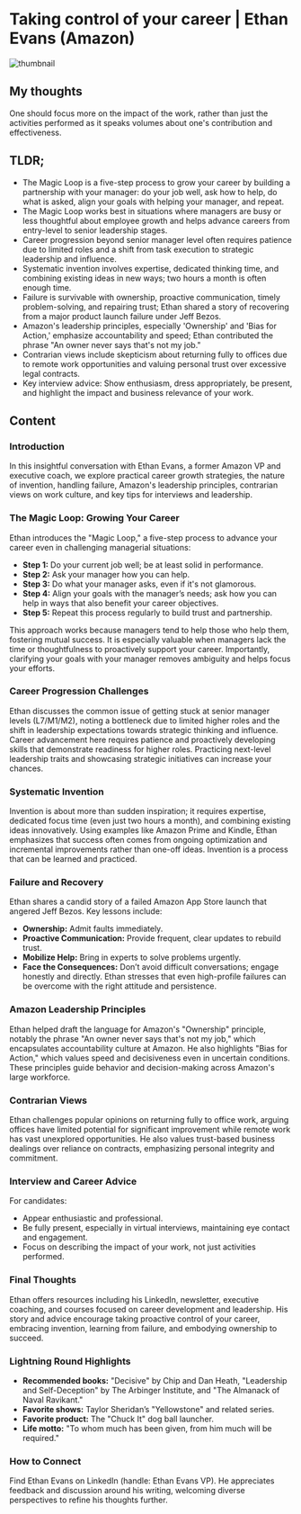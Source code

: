 <!-- Message: 104 -->
# Taking control of your career | Ethan Evans (Amazon)
![thumbnail](https://i.ytimg.com/vi/GB0P0_nFPTA/maxresdefault.jpg)

## My thoughts

One should focus more on the impact of the work, rather than just the activities performed as it speaks volumes about one's contribution and effectiveness.

## TLDR;
- The Magic Loop is a five-step process to grow your career by building a partnership with your manager: do your job well, ask how to help, do what is asked, align your goals with helping your manager, and repeat.
- The Magic Loop works best in situations where managers are busy or less thoughtful about employee growth and helps advance careers from entry-level to senior leadership stages.
- Career progression beyond senior manager level often requires patience due to limited roles and a shift from task execution to strategic leadership and influence.
- Systematic invention involves expertise, dedicated thinking time, and combining existing ideas in new ways; two hours a month is often enough time.
- Failure is survivable with ownership, proactive communication, timely problem-solving, and repairing trust; Ethan shared a story of recovering from a major product launch failure under Jeff Bezos.
- Amazon's leadership principles, especially 'Ownership' and 'Bias for Action,' emphasize accountability and speed; Ethan contributed the phrase "An owner never says that's not my job."
- Contrarian views include skepticism about returning fully to offices due to remote work opportunities and valuing personal trust over excessive legal contracts.
- Key interview advice: Show enthusiasm, dress appropriately, be present, and highlight the impact and business relevance of your work.





## Content

### Introduction
In this insightful conversation with Ethan Evans, a former Amazon VP and executive coach, we explore practical career growth strategies, the nature of invention, handling failure, Amazon's leadership principles, contrarian views on work culture, and key tips for interviews and leadership.

### The Magic Loop: Growing Your Career
Ethan introduces the "Magic Loop," a five-step process to advance your career even in challenging managerial situations:
- **Step 1:** Do your current job well; be at least solid in performance.
- **Step 2:** Ask your manager how you can help.
- **Step 3:** Do what your manager asks, even if it's not glamorous.
- **Step 4:** Align your goals with the manager’s needs; ask how you can help in ways that also benefit your career objectives.
- **Step 5:** Repeat this process regularly to build trust and partnership.

This approach works because managers tend to help those who help them, fostering mutual success. It is especially valuable when managers lack the time or thoughtfulness to proactively support your career. Importantly, clarifying your goals with your manager removes ambiguity and helps focus your efforts.

### Career Progression Challenges
Ethan discusses the common issue of getting stuck at senior manager levels (L7/M1/M2), noting a bottleneck due to limited higher roles and the shift in leadership expectations towards strategic thinking and influence. Career advancement here requires patience and proactively developing skills that demonstrate readiness for higher roles. Practicing next-level leadership traits and showcasing strategic initiatives can increase your chances.

### Systematic Invention
Invention is about more than sudden inspiration; it requires expertise, dedicated focus time (even just two hours a month), and combining existing ideas innovatively. Using examples like Amazon Prime and Kindle, Ethan emphasizes that success often comes from ongoing optimization and incremental improvements rather than one-off ideas. Invention is a process that can be learned and practiced.

### Failure and Recovery
Ethan shares a candid story of a failed Amazon App Store launch that angered Jeff Bezos. Key lessons include:
- **Ownership:** Admit faults immediately.
- **Proactive Communication:** Provide frequent, clear updates to rebuild trust.
- **Mobilize Help:** Bring in experts to solve problems urgently.
- **Face the Consequences:** Don’t avoid difficult conversations; engage honestly and directly.
Ethan stresses that even high-profile failures can be overcome with the right attitude and persistence.

### Amazon Leadership Principles
Ethan helped draft the language for Amazon's "Ownership" principle, notably the phrase "An owner never says that's not my job," which encapsulates accountability culture at Amazon. He also highlights "Bias for Action," which values speed and decisiveness even in uncertain conditions. These principles guide behavior and decision-making across Amazon's large workforce.

### Contrarian Views
Ethan challenges popular opinions on returning fully to office work, arguing offices have limited potential for significant improvement while remote work has vast unexplored opportunities. He also values trust-based business dealings over reliance on contracts, emphasizing personal integrity and commitment.

### Interview and Career Advice
For candidates:
- Appear enthusiastic and professional.
- Be fully present, especially in virtual interviews, maintaining eye contact and engagement.
- Focus on describing the impact of your work, not just activities performed.

### Final Thoughts
Ethan offers resources including his LinkedIn, newsletter, executive coaching, and courses focused on career development and leadership. His story and advice encourage taking proactive control of your career, embracing invention, learning from failure, and embodying ownership to succeed.

### Lightning Round Highlights
- **Recommended books:** "Decisive" by Chip and Dan Heath, "Leadership and Self-Deception" by The Arbinger Institute, and "The Almanack of Naval Ravikant."
- **Favorite shows:** Taylor Sheridan’s "Yellowstone" and related series.
- **Favorite product:** The "Chuck It" dog ball launcher.
- **Life motto:** "To whom much has been given, from him much will be required."

### How to Connect
Find Ethan Evans on LinkedIn (handle: Ethan Evans VP). He appreciates feedback and discussion around his writing, welcoming diverse perspectives to refine his thoughts further.

